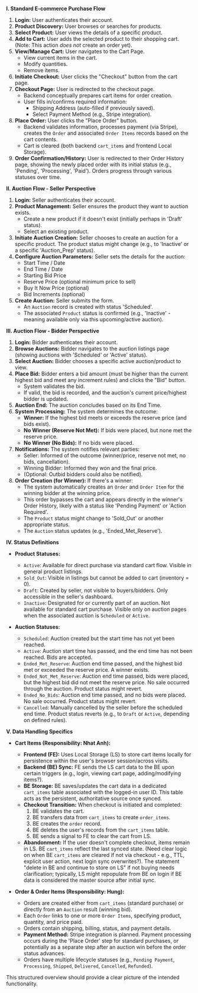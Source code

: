 **I. Standard E-commerce Purchase Flow**

1.  **Login:** User authenticates their account.
2.  **Product Discovery:** User browses or searches for products.
3.  **Select Product:** User views the details of a specific product.
4.  **Add to Cart:** User adds the selected product to their shopping cart. (Note: This action *does not* create an order yet).
5.  **View/Manage Cart:** User navigates to the Cart Page.
    * View current items in the cart.
    * Modify quantities.
    * Remove items.
6.  **Initiate Checkout:** User clicks the "Checkout" button from the cart page.
7.  **Checkout Page:** User is redirected to the checkout page.
    * Backend conceptually prepares cart items for order creation.
    * User fills in/confirms required information:
        * Shipping Address (auto-filled if previously saved).
        * Select Payment Method (e.g., Stripe integration).
8.  **Place Order:** User clicks the "Place Order" button.
    * Backend validates information, processes payment (via Stripe), creates the `Order` and associated `Order Items` records based on the cart contents.
    * Cart is cleared (both backend `cart_items` and frontend Local Storage).
9.  **Order Confirmation/History:** User is redirected to their Order History page, showing the newly placed order with its initial status (e.g., 'Pending', 'Processing', 'Paid'). Orders progress through various statuses over time.

**II. Auction Flow - Seller Perspective**

1.  **Login:** Seller authenticates their account.
2.  **Product Management:** Seller ensures the product they want to auction exists.
    * Create a new product if it doesn't exist (initially perhaps in 'Draft' status).
    * Select an existing product.
3.  **Initiate Auction Creation:** Seller chooses to create an auction for a specific product. The product status might change (e.g., to 'Inactive' or a specific 'Auction_Prep' status).
4.  **Configure Auction Parameters:** Seller sets the details for the auction:
    * Start Time / Date
    * End Time / Date
    * Starting Bid Price
    * Reserve Price (optional minimum price to sell)
    * Buy It Now Price (optional)
    * Bid Increments (optional)
5.  **Create Auction:** Seller submits the form.
    * An `Auction` record is created with status 'Scheduled'.
    * The associated `Product` status is confirmed (e.g., 'Inactive' - meaning available only via this upcoming/active auction).

**III. Auction Flow - Bidder Perspective**

1.  **Login:** Bidder authenticates their account.
2.  **Browse Auctions:** Bidder navigates to the auction listings page (showing auctions with 'Scheduled' or 'Active' status).
3.  **Select Auction:** Bidder chooses a specific active auction/product to view.
4.  **Place Bid:** Bidder enters a bid amount (must be higher than the current highest bid and meet any increment rules) and clicks the "Bid" button.
    * System validates the bid.
    * If valid, the bid is recorded, and the auction's current price/highest bidder is updated.
5.  **Auction End:** The auction concludes based on its End Time.
6.  **System Processing:** The system determines the outcome:
    * **Winner:** If the highest bid meets or exceeds the reserve price (and bids exist).
    * **No Winner (Reserve Not Met):** If bids were placed, but none met the reserve price.
    * **No Winner (No Bids):** If no bids were placed.
7.  **Notifications:** The system notifies relevant parties:
    * Seller: Informed of the outcome (winner/price, reserve not met, no bids, cancellation).
    * Winning Bidder: Informed they won and the final price.
    * (Optional: Outbid bidders could also be notified).
8.  **Order Creation (for Winner):** If there's a winner:
    * The system automatically creates an `Order` and `Order Item` for the winning bidder at the winning price.
    * This order bypasses the cart and appears directly in the winner's Order History, likely with a status like 'Pending Payment' or 'Action Required'.
    * The `Product` status might change to 'Sold_Out' or another appropriate status.
    * The `Auction` status updates (e.g., 'Ended_Met_Reserve').

**IV. Status Definitions**

* **Product Statuses:**
    * `Active`: Available for direct purchase via standard cart flow. Visible in general product listings.
    * `Sold_Out`: Visible in listings but cannot be added to cart (inventory = 0).
    * `Draft`: Created by seller, not visible to buyers/bidders. Only accessible in the seller's dashboard.
    * `Inactive`: Designated for or currently part of an auction. Not available for standard cart purchase. Visible only on auction pages when the associated auction is `Scheduled` or `Active`.

* **Auction Statuses:**
    * `Scheduled`: Auction created but the start time has not yet been reached.
    * `Active`: Auction start time has passed, and the end time has not been reached. Bids are accepted.
    * `Ended_Met_Reserve`: Auction end time passed, and the highest bid met or exceeded the reserve price. A winner exists.
    * `Ended_Not_Met_Reserve`: Auction end time passed, bids were placed, but the highest bid did not meet the reserve price. No sale occurred through the auction. Product status might revert.
    * `Ended_No_Bids`: Auction end time passed, and no bids were placed. No sale occurred. Product status might revert.
    * `Cancelled`: Manually cancelled by the seller before the scheduled end time. Product status reverts (e.g., to `Draft` or `Active`, depending on defined rules).

**V. Data Handling Specifics**

* **Cart Items (Responsibility: Nhat Anh):**
    * **Frontend (FE):** Uses Local Storage (LS) to store cart items locally for persistence within the user's browser session/across visits.
    * **Backend (BE) Sync:** FE sends the LS cart data to the BE upon certain triggers (e.g., login, viewing cart page, adding/modifying items?).
    * **BE Storage:** BE saves/updates the cart data in a dedicated `cart_items` table associated with the logged-in user ID. This table acts as the persistent, authoritative source once synced.
    * **Checkout Transition:** When checkout is initiated and completed:
        1.  BE validates the cart.
        2.  BE transfers data from `cart_items` to create `order_items`.
        3.  BE creates the `order` record.
        4.  BE deletes the user's records from the `cart_items` table.
        5.  BE sends a signal to FE to clear the cart from LS.
    * **Abandonment:** If the user doesn't complete checkout, items remain in LS. BE `cart_items` reflect the last synced state. (Need clear logic on when BE `cart_items` are cleared if not via checkout - e.g., TTL, explicit user action, next login sync overwrites?). The statement "delete in BE and continue to store on LS" if not buying needs clarification; typically, LS might repopulate from BE on login if BE data is considered the master source after initial sync.

* **Order & Order Items (Responsibility: Hung):**
    * Orders are created either from `cart_items` (standard purchase) or directly from an `Auction` result (winning bid).
    * Each `Order` links to one or more `Order Items`, specifying product, quantity, and price paid.
    * Orders contain shipping, billing, status, and payment details.
    * **Payment Method:** Stripe integration is planned. Payment processing occurs during the 'Place Order' step for standard purchases, or potentially as a separate step after an auction win before the order status advances.
    * Orders have multiple lifecycle statuses (e.g., `Pending Payment`, `Processing`, `Shipped`, `Delivered`, `Cancelled`, `Refunded`).

This structured overview should provide a clear picture of the intended functionality.